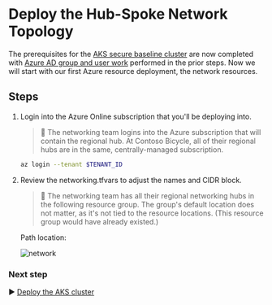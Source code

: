 # Deploy the Hub-Spoke Network Topology

The prerequisites for the [AKS secure baseline cluster](./) are now completed with [Azure AD group and user work](./03-aad.md) performed in the prior steps. Now we will start with our first Azure resource deployment, the network resources.

## Steps

1. Login into the Azure Online subscription that you'll be deploying into.

   > :book: The networking team logins into the Azure subscription that will contain the regional hub. At Contoso Bicycle, all of their regional hubs are in the same, centrally-managed subscription.

   ```bash
   az login --tenant $TENANT_ID
   ```

1. Review the networking.tfvars to adjust the names and CIDR block.

   > :book: The networking team has all their regional networking hubs in the following resource group. The group's default location does not matter, as it's not tied to the resource locations. (This resource group would have already existed.)

   Path location:

   ![network](./pictures/networking_configuration.PNG)

### Next step

:arrow_forward: [Deploy the AKS cluster](./05-aks-cluster.md)
